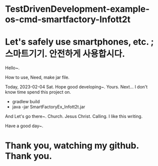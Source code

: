 # TestDrivenDevelopment-example-os-cmd-smartfactory-Infott2t
<h1>Let's safely use smartphones, etc. ; 스마트기기. 안전하게 사용합시다. </h1>
<p>
Hello~. 
</p>
<p>
How to use, Need, make jar file.</p>
<p>
<p> Today, 2023-02-04 Sat. Hope good developing~. Yours. Next... I don't know time spend this project on.
</p>
<ul>
  <li>gradlew build</li>
  <li>java -jar SmartFactoryEx_Infott2t.jar</li>
</ul>
<p>
And Let's go there~. Church. Jesus Christ. Calling. I like this writing.
</p>
<p>
Have a good day~.
</p>
<h1>
Thank you, watching my github. Thank you.
</h1>
